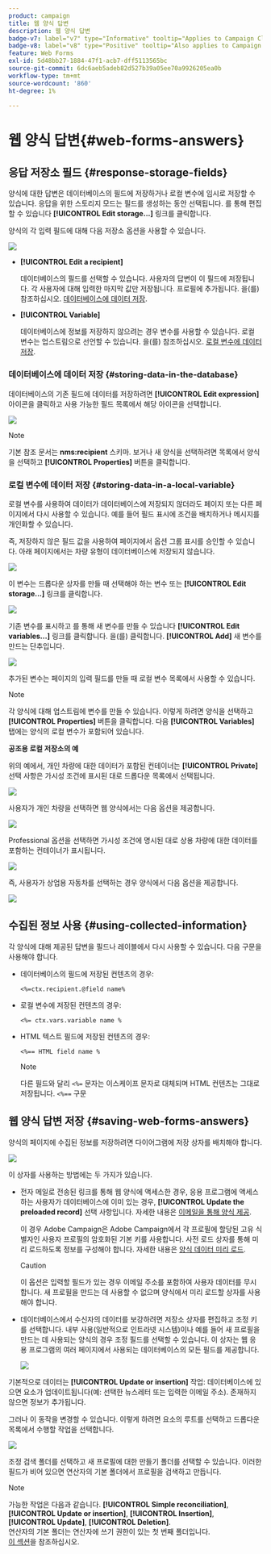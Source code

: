 ```yaml
---
product: campaign
title: 웹 양식 답변
description: 웹 양식 답변
badge-v7: label="v7" type="Informative" tooltip="Applies to Campaign Classic v7"
badge-v8: label="v8" type="Positive" tooltip="Also applies to Campaign v8"
feature: Web Forms
exl-id: 5d48bb27-1884-47f1-acb7-dff5113565bc
source-git-commit: 6dc6aeb5adeb82d527b39a05ee70a9926205ea0b
workflow-type: tm+mt
source-wordcount: '860'
ht-degree: 1%

---
```


# 웹 양식 답변{#web-forms-answers}


## 응답 저장소 필드 {#response-storage-fields}

양식에 대한 답변은 데이터베이스의 필드에 저장하거나 로컬 변수에 임시로 저장할 수 있습니다. 응답을 위한 스토리지 모드는 필드를 생성하는 동안 선택됩니다. 를 통해 편집할 수 있습니다 **[!UICONTROL Edit storage...]** 링크를 클릭합니다.

양식의 각 입력 필드에 대해 다음 저장소 옵션을 사용할 수 있습니다.

![](assets/s_ncs_admin_survey_select_storage.png)

* **[!UICONTROL Edit a recipient]**

   데이터베이스의 필드를 선택할 수 있습니다. 사용자의 답변이 이 필드에 저장됩니다. 각 사용자에 대해 입력한 마지막 값만 저장됩니다. 프로필에 추가됩니다. 을(를) 참조하십시오. [데이터베이스에 데이터 저장](#storing-data-in-the-database).

* **[!UICONTROL Variable]**

   데이터베이스에 정보를 저장하지 않으려는 경우 변수를 사용할 수 있습니다. 로컬 변수는 업스트림으로 선언할 수 있습니다. 을(를) 참조하십시오. [로컬 변수에 데이터 저장](#storing-data-in-a-local-variable).

### 데이터베이스에 데이터 저장 {#storing-data-in-the-database}

데이터베이스의 기존 필드에 데이터를 저장하려면 **[!UICONTROL Edit expression]** 아이콘을 클릭하고 사용 가능한 필드 목록에서 해당 아이콘을 선택합니다.

![](assets/s_ncs_admin_survey_storage_type1.png)

>[!NOTE]
>
>기본 참조 문서는 **nms:recipient** 스키마. 보거나 새 양식을 선택하려면 목록에서 양식을 선택하고 **[!UICONTROL Properties]** 버튼을 클릭합니다.

### 로컬 변수에 데이터 저장 {#storing-data-in-a-local-variable}

로컬 변수를 사용하여 데이터가 데이터베이스에 저장되지 않더라도 페이지 또는 다른 페이지에서 다시 사용할 수 있습니다. 예를 들어 필드 표시에 조건을 배치하거나 메시지를 개인화할 수 있습니다.

즉, 저장하지 않은 필드 값을 사용하여 페이지에서 옵션 그룹 표시를 승인할 수 있습니다. 아래 페이지에서는 차량 유형이 데이터베이스에 저장되지 않습니다.

![](assets/s_ncs_admin_survey_no_storage_variable.png)

이 변수는 드롭다운 상자를 만들 때 선택해야 하는 변수 또는 **[!UICONTROL Edit storage...]** 링크를 클릭합니다.

![](assets/s_ncs_admin_survey_no_storage_variable2.png)

기존 변수를 표시하고 를 통해 새 변수를 만들 수 있습니다 **[!UICONTROL Edit variables...]** 링크를 클릭합니다. 을(를) 클릭합니다. **[!UICONTROL Add]** 새 변수를 만드는 단추입니다.

![](assets/s_ncs_admin_survey_add_a_variable.png)

추가된 변수는 페이지의 입력 필드를 만들 때 로컬 변수 목록에서 사용할 수 있습니다.

>[!NOTE]
>
>각 양식에 대해 업스트림에 변수를 만들 수 있습니다. 이렇게 하려면 양식을 선택하고 **[!UICONTROL Properties]** 버튼을 클릭합니다. 다음 **[!UICONTROL Variables]** 탭에는 양식의 로컬 변수가 포함되어 있습니다.

**공조용 로컬 저장소의 예**

위의 예에서, 개인 차량에 대한 데이터가 포함된 컨테이너는 **[!UICONTROL Private]** 선택 사항은 가시성 조건에 표시된 대로 드롭다운 목록에서 선택됩니다.

![](assets/s_ncs_admin_survey_add_a_condition.png)

사용자가 개인 차량을 선택하면 웹 양식에서는 다음 옵션을 제공합니다.

![](assets/s_ncs_admin_survey_no_storage_conda.png)

Professional 옵션을 선택하면 가시성 조건에 명시된 대로 상용 차량에 대한 데이터를 포함하는 컨테이너가 표시됩니다.

![](assets/s_ncs_admin_survey_view_a_condition.png)

즉, 사용자가 상업용 자동차를 선택하는 경우 양식에서 다음 옵션을 제공합니다.

![](assets/s_ncs_admin_survey_no_storage_condb.png)

## 수집된 정보 사용 {#using-collected-information}

각 양식에 대해 제공된 답변을 필드나 레이블에서 다시 사용할 수 있습니다. 다음 구문을 사용해야 합니다.

* 데이터베이스의 필드에 저장된 컨텐츠의 경우:

   ```
   <%=ctx.recipient.@field name%
   ```

* 로컬 변수에 저장된 컨텐츠의 경우:

   ```
   <%= ctx.vars.variable name %
   ```

* HTML 텍스트 필드에 저장된 컨텐츠의 경우:

   ```
   <%== HTML field name %
   ```

   >[!NOTE]
   >
   >다른 필드와 달리 `<%=` 문자는 이스케이프 문자로 대체되며 HTML 컨텐츠는 그대로 저장됩니다. `<%==` 구문

## 웹 양식 답변 저장 {#saving-web-forms-answers}

양식의 페이지에 수집된 정보를 저장하려면 다이어그램에 저장 상자를 배치해야 합니다.

![](assets/s_ncs_admin_survey_save_box.png)

이 상자를 사용하는 방법에는 두 가지가 있습니다.

* 전자 메일로 전송된 링크를 통해 웹 양식에 액세스한 경우, 응용 프로그램에 액세스하는 사용자가 데이터베이스에 이미 있는 경우, **[!UICONTROL Update the preloaded record]** 선택 사항입니다. 자세한 내용은 [이메일을 통해 양식 제공](publishing-a-web-form.md#delivering-a-form-via-email).

   이 경우 Adobe Campaign은 Adobe Campaign에서 각 프로필에 할당된 고유 식별자인 사용자 프로필의 암호화된 기본 키를 사용합니다. 사전 로드 상자를 통해 미리 로드하도록 정보를 구성해야 합니다. 자세한 내용은 [양식 데이터 미리 로드](publishing-a-web-form.md#pre-loading-the-form-data).

   >[!CAUTION]
   >
   >이 옵션은 입력할 필드가 있는 경우 이메일 주소를 포함하여 사용자 데이터를 무시합니다. 새 프로필을 만드는 데 사용할 수 없으며 양식에서 미리 로드할 상자를 사용해야 합니다.

* 데이터베이스에서 수신자의 데이터를 보강하려면 저장소 상자를 편집하고 조정 키를 선택합니다. 내부 사용(일반적으로 인트라넷 시스템)이나 예를 들어 새 프로필을 만드는 데 사용되는 양식의 경우 조정 필드를 선택할 수 있습니다. 이 상자는 웹 응용 프로그램의 여러 페이지에서 사용되는 데이터베이스의 모든 필드를 제공합니다.

   ![](assets/s_ncs_admin_survey_save_box_edit.png)

기본적으로 데이터는 **[!UICONTROL Update or insertion]** 작업: 데이터베이스에 있으면 요소가 업데이트됩니다(예: 선택한 뉴스레터 또는 입력한 이메일 주소). 존재하지 않으면 정보가 추가됩니다.

그러나 이 동작을 변경할 수 있습니다. 이렇게 하려면 요소의 루트를 선택하고 드롭다운 목록에서 수행할 작업을 선택합니다.

![](assets/s_ncs_admin_survey_save_operation.png)

조정 검색 폴더를 선택하고 새 프로필에 대한 만들기 폴더를 선택할 수 있습니다. 이러한 필드가 비어 있으면 연산자의 기본 폴더에서 프로필을 검색하고 만듭니다.

>[!NOTE]
>
>가능한 작업은 다음과 같습니다. **[!UICONTROL Simple reconciliation]**, **[!UICONTROL Update or insertion]**, **[!UICONTROL Insertion]**, **[!UICONTROL Update]**, **[!UICONTROL Deletion]**.\
>연산자의 기본 폴더는 연산자에 쓰기 권한이 있는 첫 번째 폴더입니다.\
>[이 섹션](../../platform/using/access-management.md)을 참조하십시오.
